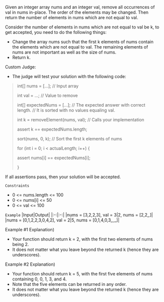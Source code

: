 Given an integer array nums and an integer val, remove all occurrences of val in nums in-place. The order of the elements may be changed. Then return the number of elements in nums which are not equal to val.

Consider the number of elements in nums which are not equal to val be k, to get accepted, you need to do the following things:

- Change the array nums such that the first k elements of nums contain the elements which are not equal to val. The remaining elements of nums are not important as well as the size of nums.
- Return k.

Custom Judge:
- The judge will test your solution with the following code:

> int[] nums = [...]; // Input array
>
> int val = ...; // Value to remove
>
> int[] expectedNums = [...]; // The expected answer with correct length.
>                            // It is sorted with no values equaling val.
>
> int k = removeElement(nums, val); // Calls your implementation
>
> assert k == expectedNums.length;
>
> sort(nums, 0, k); // Sort the first k elements of nums
> 
> for (int i = 0; i < actualLength; i++) {
> 
>   assert nums[i] == expectedNums[i];
>
> }

If all assertions pass, then your solution will be accepted.

`Constraints`
- 0 <= nums.length <= 100
- 0 <= nums[i] <= 50
- 0 <= val <= 100

`Example`
|Input|Output|
|:-:|:-:|
|nums = [3,2,2,3], val = 3|2, nums = [2,2,_,_]|
|nums = [0,1,2,2,3,0,4,2], val = 2|5, nums = [0,1,4,0,3,_,_,_]|

Example #1 Explanation) 
- Your function should return k = 2, with the first two elements of nums being 2.
- It does not matter what you leave beyond the returned k (hence they are underscores).

Example #2 Explanation)
- Your function should return k = 5, with the first five elements of nums containing 0, 0, 1, 3, and 4.
- Note that the five elements can be returned in any order.
- It does not matter what you leave beyond the returned k (hence they are underscores).
